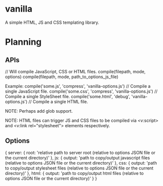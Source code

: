 vanilla
=======

A simple HTML, JS and CSS templating library.


Planning
==========

APIs
----------

// Will compile JavaScript, CSS or HTML files.
compile(filepath, mode, options)
compile(filepath, mode, path_to_options_js_file)

Example:
compile('some.js', 'compress', 'vanilla-options.js') // Compile a single JavaScript file.
compile('some.css', 'compress', 'vanilla-options.js') // Compile a single StyleSheet file.
compile('some.html', 'debug', 'vanilla-options.js') // Compile a single HTML file.

NOTE: Perhaps add glob support.

NOTE: HTML files can trigger JS and CSS files to be compiled
via <v:script> and <v:link rel="stylesheet"> elements respectively.


Options
----------

{
  server: {
    root: 'relative path to server root (relative to options JSON file or the current directory)'
  },
  js: {
    output: 'path to copy/output javascript files (relative to options JSON file or the current directory)'
  },
  css: {
    output: 'path to copy/output stylesheet files (relative to options JSON file or the current directory)'
  },
  html: {
    output: 'path to copy/output html files (relative to options JSON file or the current directory)'
  }
}